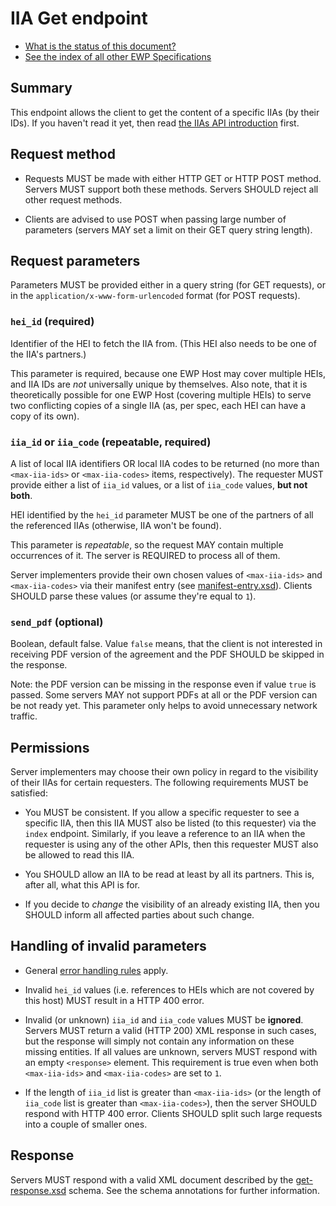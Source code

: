 IIA Get endpoint
================

* [What is the status of this document?][statuses]
* [See the index of all other EWP Specifications][develhub]


Summary
-------

This endpoint allows the client to get the content of a specific IIAs (by their
IDs). If you haven't read it yet, then read
[the IIAs API introduction][iias-api] first.


Request method
--------------

 * Requests MUST be made with either HTTP GET or HTTP POST method. Servers MUST
   support both these methods. Servers SHOULD reject all other request methods.

 * Clients are advised to use POST when passing large number of parameters
   (servers MAY set a limit on their GET query string length).


Request parameters
------------------

Parameters MUST be provided either in a query string (for GET requests), or in
the `application/x-www-form-urlencoded` format (for POST requests).


### `hei_id` (required)

Identifier of the HEI to fetch the IIA from. (This HEI also needs to be one of
the IIA's partners.)

This parameter is required, because one EWP Host may cover multiple HEIs, and
IIA IDs are *not* universally unique by themselves. Also note, that it is
theoretically possible for one EWP Host (covering multiple HEIs) to serve two
conflicting copies of a single IIA (as, per spec, each HEI can have a copy of
its own).


### `iia_id` or `iia_code` (repeatable, required)

A list of local IIA identifiers OR local IIA codes to be returned (no more than
`<max-iia-ids>` or `<max-iia-codes>` items, respectively). The requester MUST
provide either a list of `iia_id` values, or a list of `iia_code` values, **but
not both**.

HEI identified by the `hei_id` parameter MUST be one of the partners of all the
referenced IIAs (otherwise, IIA won't be found).

This parameter is *repeatable*, so the request MAY contain multiple occurrences
of it. The server is REQUIRED to process all of them.

Server implementers provide their own chosen values of `<max-iia-ids>` and
`<max-iia-codes>` via their manifest entry (see
[manifest-entry.xsd](manifest-entry.xsd)). Clients SHOULD parse these values
(or assume they're equal to `1`).


### `send_pdf` (optional)

Boolean, default false. Value `false` means, that the client is not interested
in receiving PDF version of the agreement and the PDF SHOULD be skipped in the response.

Note: the PDF version can be missing in the response even if value `true` is passed.
Some servers MAY not support PDFs at all or the PDF version can be not ready yet.
This parameter only helps to avoid unnecessary network traffic. 


Permissions
-----------

Server implementers may choose their own policy in regard to the visibility of
their IIAs for certain requesters. The following requirements MUST be
satisfied:

* You MUST be consistent. If you allow a specific requester to see a specific
  IIA, then this IIA MUST also be listed (to this requester) via the `index`
  endpoint. Similarly, if you leave a reference to an IIA when the requester is
  using any of the other APIs, then this requester MUST also be allowed to read
  this IIA.

* You SHOULD allow an IIA to be read at least by all its partners. This is,
  after all, what this API is for.

* If you decide to *change* the visibility of an already existing IIA,
  then you SHOULD inform all affected parties about such change.


Handling of invalid parameters
------------------------------

 * General [error handling rules][error-handling] apply.

 * Invalid `hei_id` values (i.e. references to HEIs which are not covered by
   this host) MUST result in a HTTP 400 error.

 * Invalid (or unknown) `iia_id` and `iia_code` values MUST be **ignored**.
   Servers MUST return a valid (HTTP 200) XML response in such cases, but the
   response will simply not contain any information on these missing entities.
   If all values are unknown, servers MUST respond with an empty `<response>`
   element. This requirement is true even when both `<max-iia-ids>` and
   `<max-iia-codes>` are set to `1`.

 * If the length of `iia_id` list is greater than `<max-iia-ids>` (or the
   length of `iia_code` list is greater than `<max-iia-codes>`), then the
   server SHOULD respond with HTTP 400 error. Clients SHOULD split such large
   requests into a couple of smaller ones.


Response
--------

Servers MUST respond with a valid XML document described by the
[get-response.xsd](get-response.xsd) schema. See the schema annotations for
further information.


[develhub]: http://developers.erasmuswithoutpaper.eu/
[statuses]: https://github.com/erasmus-without-paper/ewp-specs-management#statuses
[iias-api]: https://github.com/erasmus-without-paper/ewp-specs-api-iias
[echo]: https://github.com/erasmus-without-paper/ewp-specs-api-echo
[error-handling]: https://github.com/erasmus-without-paper/ewp-specs-architecture#error-handling
